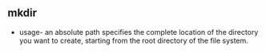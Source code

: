 ## mkdir
* usage- an absolute path specifies the complete location of the directory you want to create, starting from the root directory of the file system.